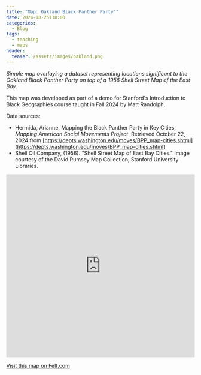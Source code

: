 ```yaml
---
title: "Map: Oakland Black Panther Party'"
date: 2024-10-25T18:00
categories:
  - Blog
tags:
  - teaching
  - maps
header:
  teaser: /assets/images/oakland.png
---
```


*Simple map overlaying a dataset representing locations significant to the Oakland Black Panther Party on top of a 1956 Shell Street Map of the East Bay.*

This map was developed as part of a demo for Stanford's Introduction to Black Geographies course taught in Fall 2024 by Matt Randolph. 

Data sources:
- Hermida, Arianne, Mapping the Black Panther Party in Key Cities, *Mapping American Social Movements Project*. Retrieved October 22, 2024 from [https://depts.washington.edu/moves/BPP_map-cities.shtml](https://depts.washington.edu/moves/BPP_map-cities.shtml) 
- Shell Oil Company, (1956). "Shell Street Map of East Bay Cities." Image courtesy of the David Rumsey Map Collection, Stanford University Libraries.

<iframe width="100%" height="488" frameborder="0" title="Felt Map" src="https://felt.com/embed/map/Oakland-Black-Panther-Party-VkHEAqE6SfmTDD9Adzi7n9CD?loc=37.8314%2C-122.33866%2C12z&legend=1&cooperativeGestures=1&link=1&geolocation=0&zoomControls=1&scaleBar=1" referrerpolicy="strict-origin-when-cross-origin"></iframe>

[Visit this map on Felt.com](https://felt.com/embed/map/Oakland-Black-Panther-Party-VkHEAqE6SfmTDD9Adzi7n9CD?loc=37.8314%2C-122.33866%2C12z)

